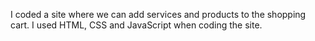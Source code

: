 I coded a site where we can add services and products to the shopping cart. I used HTML, CSS and JavaScript when coding the site.
